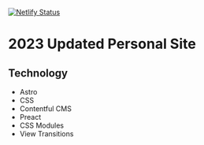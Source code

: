 [![Netlify Status](https://api.netlify.com/api/v1/badges/1aa9f73e-d281-43c2-8f2a-182a320cfa96/deploy-status)](https://app.netlify.com/sites/mellow-madeleine-89b7ce/deploys)

# 2023 Updated Personal Site

## Technology
- Astro
- CSS
- Contentful CMS
- Preact
- CSS Modules
- View Transitions

